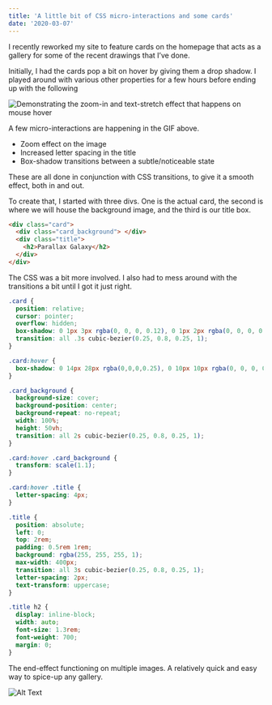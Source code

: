 ```yaml
---
title: 'A little bit of CSS micro-interactions and some cards'
date: '2020-03-07'
---
```


I recently reworked my site to feature cards on the homepage that acts as a gallery for some of the recent drawings that I’ve done. 

Initially, I had the cards pop a bit on hover by giving them a drop shadow. I played around with various other properties for a few hours before ending up with the following

![Demonstrating the zoom-in and text-stretch effect that happens on mouse hover](https://dev-to-uploads.s3.amazonaws.com/i/ibo0jrauamuyh5tvzex8.gif)

A few micro-interactions are happening in the GIF above. 

- Zoom effect on the image
- Increased letter spacing in the title
- Box-shadow transitions between a subtle/noticeable state
 
These are all done in conjunction with CSS transitions, to give it a smooth effect, both in and out.

To create that, I started with three divs. One is the actual card, the second is where we will house the background image, and the third is our title box.

```html
<div class="card">
  <div class="card_background"> </div>
  <div class="title">
    <h2>Parallax Galaxy</h2>
  </div>
</div>
```

The CSS was a bit more involved. I also had to mess around with the transitions a bit until I got it just right.

```css
.card {
  position: relative;
  cursor: pointer;
  overflow: hidden;
  box-shadow: 0 1px 3px rgba(0, 0, 0, 0.12), 0 1px 2px rgba(0, 0, 0, 0.24);
  transition: all .3s cubic-bezier(0.25, 0.8, 0.25, 1);
}

.card:hover {
  box-shadow: 0 14px 28px rgba(0,0,0,0.25), 0 10px 10px rgba(0, 0, 0, 0.295);
}

.card_background {
  background-size: cover;
  background-position: center;
  background-repeat: no-repeat;
  width: 100%;
  height: 50vh;
  transition: all 2s cubic-bezier(0.25, 0.8, 0.25, 1);
}

.card:hover .card_background {
  transform: scale(1.1);
}

.card:hover .title {
  letter-spacing: 4px;
}

.title {
  position: absolute;
  left: 0;
  top: 2rem;
  padding: 0.5rem 1rem;
  background: rgba(255, 255, 255, 1);
  max-width: 400px;
  transition: all 3s cubic-bezier(0.25, 0.8, 0.25, 1);
  letter-spacing: 2px;
  text-transform: uppercase;
}

.title h2 {
  display: inline-block;
  width: auto;
  font-size: 1.3rem;
  font-weight: 700;
  margin: 0;
}

```

The end-effect functioning on multiple images. A relatively quick and easy way to spice-up any gallery.

![Alt Text](https://dev-to-uploads.s3.amazonaws.com/i/9oe5k60k38wgxhuh2e7o.gif)




